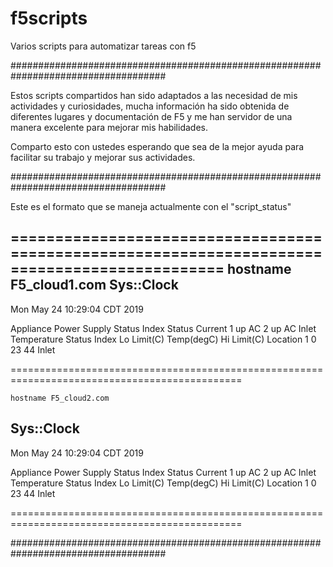 # f5scripts
Varios scripts para automatizar tareas con f5

####################################################################################

Estos scripts compartidos han sido adaptados a las necesidad de mis actividades y curiosidades, mucha información ha sido obtenida de diferentes lugares y documentación de F5 y me han servidor de una manera excelente para mejorar mis habilidades.

Comparto esto con ustedes esperando que sea de la mejor ayuda para facilitar su trabajo y mejorar sus actividades.


####################################################################################

Este es el formato que se maneja actualmente con el "script_status"

==============================================================================================
    hostname F5_cloud1.com
Sys::Clock
----------------------------
Mon May 24 10:29:04 CDT 2019

Appliance Power Supply Status
  Index  Status  Current
  1      up      AC
  2      up      AC
Inlet Temperature Status
  Index  Lo Limit(C)  Temp(degC)  Hi Limit(C)  Location
  1      0            23          44           Inlet


==============================================================================================

    hostname F5_cloud2.com
Sys::Clock
----------------------------
Mon May 24 10:29:04 CDT 2019

Appliance Power Supply Status
  Index  Status  Current
  1      up      AC
  2      up      AC
Inlet Temperature Status
  Index  Lo Limit(C)  Temp(degC)  Hi Limit(C)  Location
  1      0            23          44           Inlet


==============================================================================================

####################################################################################
